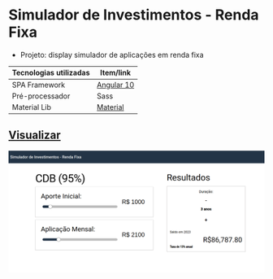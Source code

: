 # Simulador de Investimentos - Renda Fixa

  - Projeto: display simulador de aplicações em renda fixa

Tecnologias utilizadas | Item/link
------------ | -------------
SPA Framework | [Angular 10](https://angular.io/docs)
Pré-processador | Sass
Material Lib | [Material](https://material.angular.io/)

## [Visualizar](https://nogueira-lucas.github.io/SimuladorCDB/)

![Imagem](https://github.com/Nogueira-lucas/SimuladorCDB/blob/master/docs/Simulador.png)
